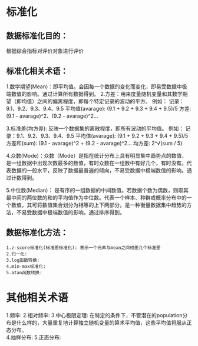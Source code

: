 # 标准化
## 数据标准化目的：
   根据综合指标对评价对象进行评价
## 标准化相关术语：
1.数学期望(Mean)：即平均值。会因每一个数据的变化而变化，即易受数据中极端数值的影响。通过计算所有数据得到。
2.方差：用来度量随机变量和其数学期望（即均值）之间的偏离程度，即每个特定记录的波动的平方。
例如：
  记录：9.1、9.2、9.3、9.4、9.5
  平均值(avarage):  (9.1 + 9.2 + 9.3 + 9.4 + 9.5)/5
  方差: (9.1 - avarage)^2、(9.2 - avarage)^2...

3.标准差(均方差): 反映一个数据集的离散程度，即所有波动的平均值。
例如：
  记录：9.1、9.2、9.3、9.4、9.5
  平均值(avarage):  (9.1 + 9.2 + 9.3 + 9.4 + 9.5)/5
  方差和(sum): (9.1 - avarage)^2 + (9.2 - avarage)^2...
  均方差: 2^√(sum / 5)


4.众数(Mode)：众数（Mode）是指在统计分布上具有明显集中趋势点的数值，是一组数据中出现次数最多的数值，有时众数在一组数中有好几个，有时没有。代表数据的一般水平，反映了数据最普遍的倾向，不易受数据中极端数值的影响。通过计数得到。

5.中位数(Median)： 是有序的一组数据的中间数值。若数据个数为偶数，则取其最中间的两位数的和的平均值作为中位数。代表一个样本、种群或概率分布中的一个数值，其可将数值集合划分为相等的上下两部分。是一种衡量数据集中趋势的方法，不易受数据中极端数值的影响。通过排序得到。


## 数据标准化方法：
    1.z-score标准化(标准差标准化): 表示一个元素与mean之间相差几个标准差
    2.归一化:
    3.log函数转换:
    4.min-max标准化:
    5.atan函数转换:
# 其他相关术语
  1.频率:
  2.相对频率: 
  3.中心极限定理: 在特定的条件下，不管潜在的population分布是什么样的，大量重复地计算独立随机变量的算术平均值，这些平均值将服从正态分布。  
  4.抽样分布:
  5.正态分布: